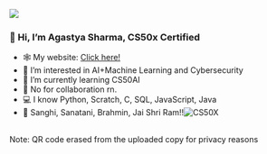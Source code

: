 <img align="left" src="https://media0.giphy.com/media/6heqPsKie867Q7ob7w/giphy.gif?cid=ecf05e47iqwgmvzx9pi62z49p8pb8ugzjghkj3pr52k4l0ep&rid=giphy.gif"/><br>
### 👋 Hi, I’m Agastya Sharma, CS50x Certified
- 🕸️ My website: <a href="https://sites.google.com/view/agastya5663/">Click here!</a>
- 👀 I’m interested in AI+Machine Learning and Cybersecurity
- 🌱 I’m currently learning CS50AI
- 💞️ No for collaboration rn.
- 💻 I know Python, Scratch, C, SQL, JavaScript, Java
- 🧡 Sanghi, Sanatani, Brahmin, Jai Shri Ram!!![CS50X](https://user-images.githubusercontent.com/83625567/165346712-9f252542-4b93-4441-a8de-e00841987adb.png)

<BR>Note: QR code erased from the uploaded copy for privacy reasons
